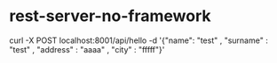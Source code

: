 # rest-server-no-framework

curl -X POST localhost:8001/api/hello -d '{"name": "test" , "surname" : "test" , "address" : "aaaa" , "city" : "fffff"}'

